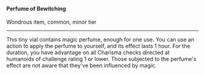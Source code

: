 #### Perfume of Bewitching

Wondrous item, common, minor tier

---

This tiny vial contains magic perfume, enough for one use. You can use an action to apply the perfume to yourself, and its effect lasts 1 hour. For the duration, you have advantage on all Charisma checks directed at humanoids of challenge rating 1 or lower. Those subjected to the perfume's effect are not aware that they've been influenced by magic.